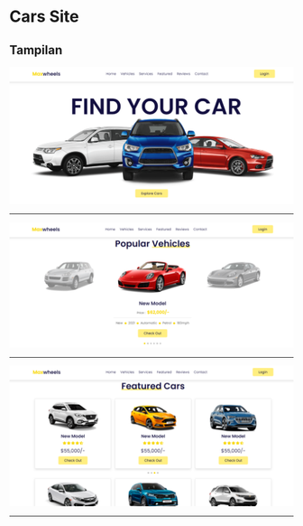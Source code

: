# Cars Site

## Tampilan

![image.png](./assets/image.png)

---

![image.png](./assets/1643205875822-image.png)

---

![image.png](./assets/1643205896890-image.png)

---
